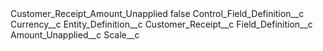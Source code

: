 <?xml version="1.0" encoding="UTF-8"?>
<CustomMetadata xmlns="http://soap.sforce.com/2006/04/metadata" xmlns:xsi="http://www.w3.org/2001/XMLSchema-instance" xmlns:xsd="http://www.w3.org/2001/XMLSchema">
    <label>Customer_Receipt_Amount_Unapplied</label>
    <protected>false</protected>
    <values>
        <field>Control_Field_Definition__c</field>
        <value xsi:type="xsd:string">Currency__c</value>
    </values>
    <values>
        <field>Entity_Definition__c</field>
        <value xsi:type="xsd:string">Customer_Receipt__c</value>
    </values>
    <values>
        <field>Field_Definition__c</field>
        <value xsi:type="xsd:string">Amount_Unapplied__c</value>
    </values>
    <values>
        <field>Scale__c</field>
        <value xsi:nil="true"/>
    </values>
</CustomMetadata>

